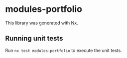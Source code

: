 # modules-portfolio

This library was generated with [Nx](https://nx.dev).


## Running unit tests

Run `nx test modules-portfolio` to execute the unit tests.


